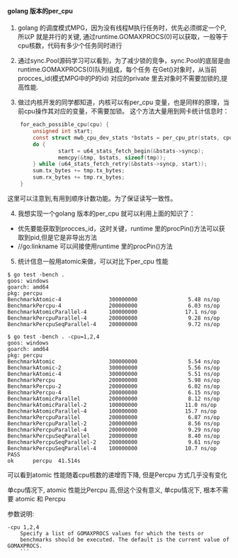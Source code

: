 
#### golang 版本的per_cpu

1. golang 的调度模式MPG，因为没有线程M执行任务时，优先必须绑定一个P, 所以P 就是并行的关键, 通过runtime.GOMAXPROCS(0)可以获取，一般等于cpu核数，代码有多少个任务同时进行

2. 通过sync.Pool源码学习可以看到，为了减少锁的竞争，sync.Pool的底层是由runtime.GOMAXPROCS(0)队列组成，每个任务 在Get()对象时，从当前procces_id(模式MPG中的P的id) 对应的private 里去对象时不需要加锁的,提高性能.

3. 做过内核开发的同学都知道，内核可以有per_cpu 变量，也是同样的原理，当前cpu操作其对应的变量，不需要加锁。
这个方法大量用到网卡统计信息时：
```c
	for_each_possible_cpu(cpu) {
		unsigned int start;
		const struct mwb_cpu_dev_stats *bstats = per_cpu_ptr(stats, cpu);
		do {
    			start = u64_stats_fetch_begin(&bstats->syncp);
    			memcpy(&tmp, bstats, sizeof(tmp));
		} while (u64_stats_fetch_retry(&bstats->syncp, start));
		sum.tx_bytes += tmp.tx_bytes;
		sum.rx_bytes += tmp.rx_bytes;
	}
```
这里可以注意到,有用到顺序计数功能。为了保证读写一致性。

4. 我想实现一个golang 版本的per_cpu 就可以利用上面的知识了：
 * 优先要能获取到procces_id，这时关键，runtime 里的procPin()方法可以获取到pid,但是它是非导出方法
 * //go:linkname 可以间接使用runtime 里的procPin()方法

 5. 统计信息一般用atomic来做，可以对比下per_cpu 性能
 ```
 $ go test -bench .
goos: windows
goarch: amd64
pkg: percpu
BenchmarkAtomic-4               300000000                5.48 ns/op
BenchmarkPercpu-4               200000000                6.03 ns/op
BenchmarkAtomicParallel-4       100000000               17.1 ns/op
BenchmarkPercpuParallel-4       200000000                9.28 ns/op
BenchmarkPercpuSeqParallel-4    200000000                9.72 ns/op

$ go test -bench . -cpu=1,2,4
goos: windows
goarch: amd64
pkg: percpu
BenchmarkAtomic                 300000000                5.54 ns/op
BenchmarkAtomic-2               300000000                5.56 ns/op
BenchmarkAtomic-4               300000000                5.51 ns/op
BenchmarkPercpu                 200000000                5.98 ns/op
BenchmarkPercpu-2               200000000                6.02 ns/op
BenchmarkPercpu-4               200000000                6.15 ns/op
BenchmarkAtomicParallel         200000000                8.12 ns/op
BenchmarkAtomicParallel-2       100000000               11.0 ns/op
BenchmarkAtomicParallel-4       100000000               15.7 ns/op
BenchmarkPercpuParallel         200000000                6.87 ns/op
BenchmarkPercpuParallel-2       200000000                8.56 ns/op
BenchmarkPercpuParallel-4       200000000                9.29 ns/op
BenchmarkPercpuSeqParallel      200000000                8.40 ns/op
BenchmarkPercpuSeqParallel-2    200000000                9.61 ns/op
BenchmarkPercpuSeqParallel-4    100000000               10.7 ns/op
PASS
ok      percpu  41.514s

```
可以看到atomic 性能随着cpu核数的递增而下降, 但是Percpu 方式几乎没有变化

单cpu情况下, atomic 性能比Percpu 高,但这个没有意义,  单cpu情况下, 根本不需要 atomic 和 Percpu 

参数说明:
```
-cpu 1,2,4
    Specify a list of GOMAXPROCS values for which the tests or
    benchmarks should be executed. The default is the current value of GOMAXPROCS.
    ```
   
